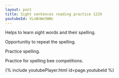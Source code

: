 ```yaml
---
layout: post
title: Sight sentences reading practice 1229
youtubeId: VLoBnWe5WNc
---
```

 
 
Helps to learn sight words and their spelling.

Opportunitiy to repeat the spelling. 

Practice spelling. 
 
Practice for spelling bee competitions. 
 
{% include youtubePlayer.html id=page.youtubeId %}
 
 
